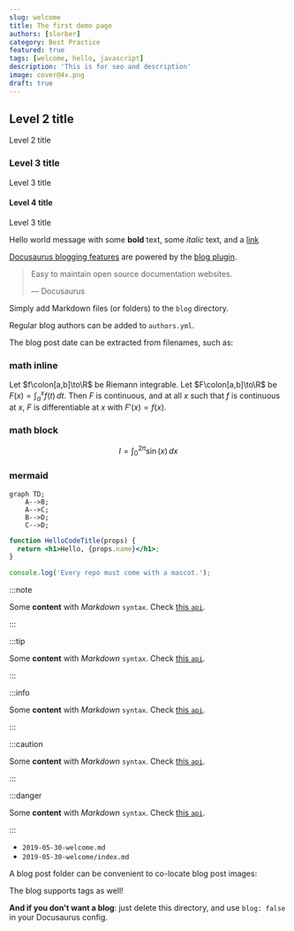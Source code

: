 ```yaml
---
slug: welcome
title: The first demo page
authors: [slorber]
category: Best Practice
featured: true
tags: [welcome, hello, javascript]
description: 'This is for seo and description'
image: cover@4x.png
draft: true
---
```


## Level 2 title

Level 2 title

### Level 3 title

Level 3 title

#### Level 4 title

Level 3 title

Hello world message with some **bold** text, some _italic_ text, and a [link](/)

[Docusaurus blogging features](https://docusaurus.io/docs/blog) are powered by the [blog plugin](https://docusaurus.io/docs/api/plugins/@docusaurus/plugin-content-blog).

> Easy to maintain open source documentation websites.
>
> — Docusaurus

Simply add Markdown files (or folders) to the `blog` directory.

Regular blog authors can be added to `authors.yml`.

The blog post date can be extracted from filenames, such as:

### math inline

Let $f\colon[a,b]\to\R$ be Riemann integrable. Let $F\colon[a,b]\to\R$ be
$F(x)=\int_{a}^{x} f(t)\,dt$. Then $F$ is continuous, and at all $x$ such that
$f$ is continuous at $x$, $F$ is differentiable at $x$ with $F'(x)=f(x)$.

### math block

$$
I = \int_0^{2\pi} \sin(x)\,dx
$$

### mermaid

```mermaid
graph TD;
    A-->B;
    A-->C;
    B-->D;
    C-->D;
```

```jsx title="/src/components/HelloCodeTitle.js"
function HelloCodeTitle(props) {
  return <h1>Hello, {props.name}</h1>;
}
```

```js
console.log('Every repo must come with a mascot.');
```

:::note

Some **content** with _Markdown_ `syntax`. Check [this `api`](#).

:::

:::tip

Some **content** with _Markdown_ `syntax`. Check [this `api`](#).

:::

:::info

Some **content** with _Markdown_ `syntax`. Check [this `api`](#).

:::

:::caution

Some **content** with _Markdown_ `syntax`. Check [this `api`](#).

:::

:::danger

Some **content** with _Markdown_ `syntax`. Check [this `api`](#).

:::

- `2019-05-30-welcome.md`
- `2019-05-30-welcome/index.md`

A blog post folder can be convenient to co-locate blog post images:

The blog supports tags as well!

**And if you don't want a blog**: just delete this directory, and use `blog: false` in your Docusaurus config.
